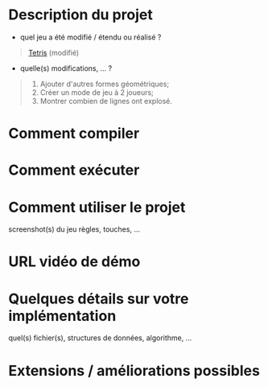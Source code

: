 # Description du projet
- quel jeu a été modifié / étendu ou réalisé ?
> [Tetris](https://www.raylib.com/games.html) (modifié)
- quelle(s) modifications, ... ?
> 1) Ajouter d'autres formes géométriques;
> 2) Créer un mode de jeu à 2 joueurs; 
> 3) Montrer combien de lignes ont explosé.
# Comment compiler
# Comment exécuter
# Comment utiliser le projet
screenshot(s) du jeu
règles, touches, ...
# URL vidéo de démo
# Quelques détails sur votre implémentation
quel(s) fichier(s), structures de données, algorithme, ...
# Extensions / améliorations possibles
